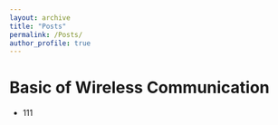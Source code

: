 ```yaml
---
layout: archive
title: "Posts"
permalink: /Posts/
author_profile: true
---
```


# Basic of Wireless Communication
* 111